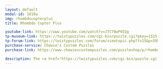 ```yaml
---
layout: default
modal-id: 1010a
img: rhombdocopterplus
title: Rhombdo Copter Plus

youtube-link: https://www.youtube.com/watch?v=JTC7OwP9IQg
tp-museum-link: https://twistypuzzles.com/cgi-bin/puzzle.cgi?pkey=1525
tp-forum-link: https://twistypuzzles.com/forum/viewtopic.php?f=15&p=395369
purchase-service: Chewie's Custom Puzzles
purchase-link: https://www.chewiescustompuzzles.com/puzzleshop/p/rhombdo-copter-plus

description: The <a href="https://twistypuzzles.com/cgi-bin/puzzle.cgi?pkey=1525" target="_blank">Rhombdo Copter Plus</a> is similar to the <a href="http://twistypuzzles.com/cgi-bin/puzzle.cgi?pkey=1687" target="_blank">Curvy Copter Plus</a>, but with the concept applied to the <a href="https://en.wikipedia.org/wiki/Rhombic_dodecahedron" target="_blank">rhombic dodecahedron</a>. It is mechanically identical to the <a href="https://twistypuzzles.com/cgi-bin/puzzle.cgi?pkey=7124" target="_blank">Deranged Dark Matter</a>, and was featured in the <a href="https://www.instagram.com/the_puzzle_advent_calendar/" target="_blank">Puzzle Advent Calendar</a> in <a href="https://www.youtube.com/playlist?list=PLtysvchxBCmTncc_SiOCn0dkerWX2Qe04" target="_blank">2019</a>.
---
```

